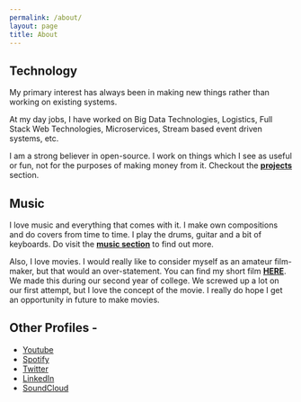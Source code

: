 ```yaml
---
permalink: /about/
layout: page
title: About
---
```


## Technology
My primary interest has always been in making new things rather than working on existing systems. 

At my day jobs, I have worked on Big Data Technologies, Logistics, Full Stack Web Technologies, Microservices, Stream based event driven systems, etc.

I am a strong believer in open-source. I work on things which I see as useful or fun, not for the purposes of making money from it. Checkout the [**projects**](/projects/) section.

## Music
I love music and everything that comes with it. I make own compositions and do covers from time to time. I play the drums, guitar and a bit of keyboards. Do visit the [**music section**](/music/) to find out more.

Also, I love movies. I would really like to consider myself as an amateur film-maker, but that would an over-statement. You can find my short film <a href="https://youtu.be/BKbS-rZXgU0" target="_blank"><strong>HERE</strong></a>. We made this during our second year of college. We screwed up a lot on our first attempt, but I love the concept of the movie. I really do hope I get an opportunity in future to make movies.

## Other Profiles - 
* [Youtube](https://www.youtube.com/user/classicguy1992)
* [Spotify](https://open.spotify.com/artist/1BSJ5MPCcfrCNLkqckQnta)
* [Twitter](https://www.twitter.com/AA_isnowonline)
* [LinkedIn](https://in.linkedin.com/in/akashagrahari)
* [SoundCloud](https://soundcloud.com/akash-agrahari)

